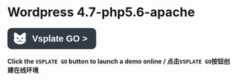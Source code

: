 # Wordpress 4.7-php5.6-apache

<a href="https://www.vsplate.com/?docker-compose=https://github.com/vsplate/dcenvs/wordpress/4.7-php5.6-apache"><img alt="VSPLATE GO" src="https://raw.githubusercontent.com/vsplate/images/master/vsgo_btn.png" width="200px"></a>

**Click the `VSPLATE GO` button to launch a demo online / 点击`VSPLATE GO`按钮创建在线环境**